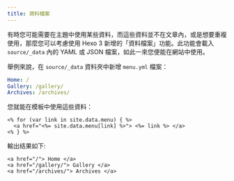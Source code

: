 ```yaml
---
title: 資料檔案
---
```


有時您可能需要在主題中使用某些資料，而這些資料並不在文章內，或是想要重複使用，那麼您可以考慮使用 Hexo 3 新增的「資料檔案」功能。此功能會載入 `source/_data` 內的 YAML 或 JSON 檔案，如此一來您便能在網站中使用。

舉例來說，在 `source/_data` 資料夾中新增 `menu.yml` 檔案：

```yaml
Home: /
Gallery: /gallery/
Archives: /archives/
```

您就能在模板中使用這些資料：

```
<% for (var link in site.data.menu) { %>
  <a href="<%= site.data.menu[link] %>"> <%= link %> </a>
<% } %>
```

輸出结果如下:

```
<a href="/"> Home </a>
<a href="/gallery/"> Gallery </a>
<a href="/archives/"> Archives </a>
```
